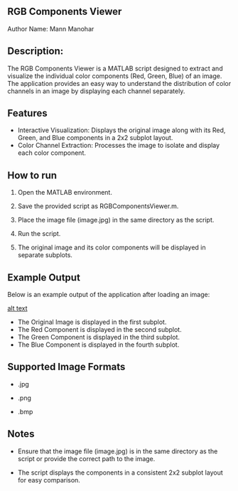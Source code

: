 





## RGB Components Viewer

Author Name: Mann Manohar



## Description: 



The RGB Components Viewer is a MATLAB script designed to extract and visualize the individual color components (Red, Green, Blue) of an image. The application provides an easy way to understand the distribution of color channels in an image by displaying each channel separately.



## Features

- Interactive Visualization: Displays the original image along with its Red, Green, and Blue components in a 2x2 subplot layout.
- Color Channel Extraction: Processes the image to isolate and display each color component.



## How to run

1. Open the MATLAB environment.

2. Save the provided script as RGBComponentsViewer.m.

3. Place the image file (image.jpg) in the same directory as the script.

4. Run the script.

6. The original image and its color components will be displayed in separate subplots.
    
## Example Output

Below is an example output of the application after loading an image:

[alt text](channel_output.jpg)

- The Original Image is displayed in the first subplot.
- The Red Component is displayed in the second subplot.
- The Green Component is displayed in the third subplot.
- The Blue Component is displayed in the fourth subplot.

## Supported Image Formats

- .jpg

- .png

- .bmp


## Notes

- Ensure that the image file (image.jpg) is in the same directory as the script or provide the correct path to the image.

- The script displays the components in a consistent 2x2 subplot layout for easy comparison.

